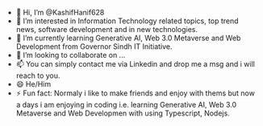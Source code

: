 - 👋 Hi, I’m @KashifHanif628
- 👀 I’m interested in Information Technology related topics, top trend news, software development and in new technologies.
- 🌱 I’m currently learning Generative AI, Web 3.0 Metaverse and Web Development from Governor Sindh IT Initiative.
- 💞️ I’m looking to collaborate on ...
- 📫 You can simply contact me via Linkedin and drop me a msg and i will reach to you.
- 😄 He/Him
- ⚡ Fun fact: Normaly i like to make friends and enjoy with thems but now a days i am enjoying in coding i.e. learning  Generative AI, Web 3.0 Metaverse and Web Developmen with using Typescript, Nodejs. 

<!---
KashifHanif628/KashifHanif628 is a ✨ special ✨ repository because its `README.md` (this file) appears on your GitHub profile.
You can click the Preview link to take a look at your changes.
--->
